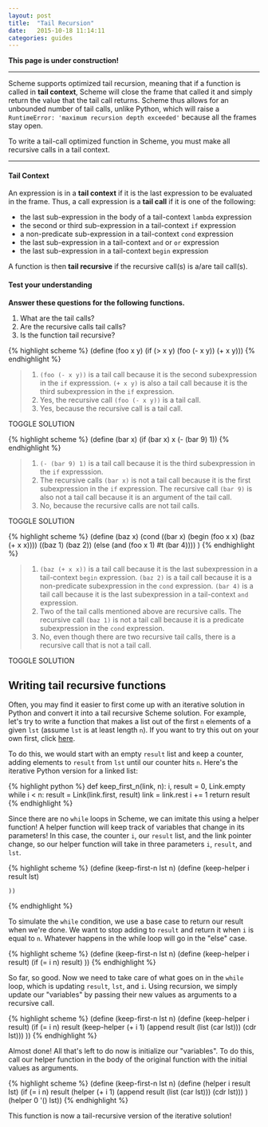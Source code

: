 ```yaml
---
layout: post
title:  "Tail Recursion"
date:   2015-10-18 11:14:11
categories: guides
---
```

**This page is under construction!**

----

Scheme supports optimized tail recursion, meaning that if a function is called in **tail context**, Scheme will close the frame that called it and simply return the value that the tail call returns. Scheme thus allows for an unbounded number of tail calls, unlike Python, which will raise a `RuntimeError: 'maximum recursion depth exceeded'` because all the frames stay open. 

To write a tail-call optimized function in Scheme, you must make all recursive calls in a tail context.

---

#### Tail Context 
An expression is in a **tail context** if it is the last expression to be evaluated in the frame. Thus, a call expression is a **tail call** if it is one of the following:  

* the last sub-expression in the body of a tail-context `lambda` expression
* the second or third sub-expression in a tail-context `if` expression
* a non-predicate sub-expression in a tail-context `cond` expression
* the last sub-expression in a tail-context `and` or `or` expression
* the last sub-expression in a tail-context `begin` expression

A function is then **tail recursive** if the recursive call(s) is a/are tail call(s).

#### Test your understanding  

**Answer these questions for the following functions.**    

1. What are the tail calls?   
2. Are the recursive calls tail calls?   
3. Is the function tail recursive?   

{% highlight scheme %}
(define (foo x y)
    (if (> x y) 
        (foo (- x y)) 
        (+ x y)))
{% endhighlight %}

<blockquote class="solution">
<ol>
  <li> <code>(foo (- x y))</code> is a tail call because it is the second subexpression in the <code>if</code> expresssion. <code>(+ x y)</code> is also a tail call because it is the third subexpression in the <code>if</code> expression.  </li>
  <li> Yes, the recursive call <code>(foo (- x y))</code> is a tail call.  </li>
  <li> Yes, because the recursive call is a tail call.</li>
</ol>
</blockquote>

<a class="btn btn-default solution-toggle">TOGGLE SOLUTION</a>

{% highlight scheme %}
(define (bar x)
    (if (bar x) x
        (- (bar 9) 1))
{% endhighlight %}

<blockquote class="solution-2">
<ol>
<li><code>(- (bar 9) 1)</code> is a tail call because it is the third subexpression in the <code>if</code> expresssion.</li>
<li>The recursive calls <code>(bar x)</code> is not a tail call because it is the first subexpression in the <code>if</code> expression. The recursive call <code>(bar 9)</code> is also not a tail call because it is an argument of the tail call.</li>
<li>No, because the recursive calls are not tail calls.</li>
</ol>
</blockquote>

<a class="btn btn-default solution-toggle-2">TOGGLE SOLUTION</a>

{% highlight scheme %}
(define (baz x)
    (cond ((bar x) (begin (foo x x) (baz (+ x x))))
        ((baz 1) (baz 2))
        (else (and (foo x 1) #t (bar 4))))
      )
{% endhighlight %}

<blockquote class="solution-3">
<ol>
<li><code>(baz (+ x x))</code> is a tail call because it is the last subexpression in a tail-context <code>begin</code> expression. <code>(baz 2)</code> is a tail call because it is a non-predicate subexpression in the <code>cond</code> expression. <code>(bar 4)</code> is a tail call because it is the last subexpression in a tail-context <code>and</code> expression.</li>  
<li>Two of the tail calls mentioned above are recursive calls. The recursive call <code>(baz 1)</code> is not a tail call because it is a predicate subexpression in the <code>cond</code> expression.  </li>
<li>No, even though there are two recursive tail calls, there is a recursive call that is not a tail call.</li>
</ol>
</blockquote>
<a class="btn btn-default solution-toggle-3">TOGGLE SOLUTION</a>

<a name="keep" class="anchor"></a>

## Writing tail recursive functions
Often, you may find it easier to first come up with an iterative solution in Python and convert it into a tail recursive Scheme solution. For example, let's try to write a function that makes a list out of the first `n` elements of a given `lst` (assume `lst` is at least length `n`). If you want to try this out on your own first, click [here](/cs61a/practice-problems/final.html#tail).

To do this, we would start with an empty `result` list and keep a counter, adding elements to `result` from `lst` until our counter hits `n`. Here's the iterative Python version for a linked list:  
    
{% highlight python %}
def keep_first_n(link, n):
    i, result = 0, Link.empty
    while i < n:
        result = Link(link.first, result)
        link = link.rest
        i += 1
    return result
{% endhighlight %}

Since there are no `while` loops in Scheme, we can imitate this using a helper function! A helper function will keep track of variables that change in its parameters! In this case, the counter `i`, our `result` list, and the link pointer change, so our helper function will take in three parameters `i`, `result`, and `lst`.
    
{% highlight scheme %}
(define (keep-first-n lst n)
  (define (keep-helper i result lst)

    ))
{% endhighlight %}

To simulate the `while` condition, we use a base case to return our result when we're done. We want to stop adding to `result` and return it when `i` is equal to `n`. Whatever happens in the while loop will go in the "else" case.
  
{% highlight scheme %}
(define (keep-first-n lst n)
  (define (keep-helper i result)
      (if (= i n) result)
    ))
{% endhighlight %}

So far, so good. Now we need to take care of what goes on in the `while` loop, which is updating `result`, `lst`, and `i`. Using recursion, we simply update our "variables" by passing their new values as arguments to a recursive call.

{% highlight scheme %}
(define (keep-first-n lst n)
  (define (keep-helper i result)
      (if (= i n) result
        (keep-helper (+ i 1) (append result (list (car lst))) (cdr lst)))
    ))
{% endhighlight %}

Almost done! All that's left to do now is initialize our "variables". To do this, call our helper function in the body of the original function with the initial values as arguments.

{% highlight scheme %}
(define (keep-first-n lst n)
  (define (helper i result lst)
      (if (= i n) result
        (helper (+ i 1) (append result (list (car lst))) (cdr lst)))
    )
  (helper 0 '() lst))
{% endhighlight %}

This function is now a tail-recursive version of the iterative solution!
